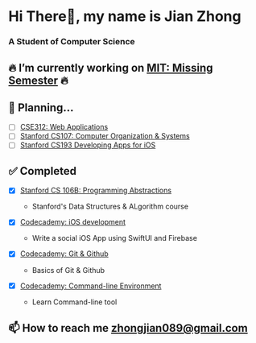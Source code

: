 Hi There👋, my name is Jian Zhong
===

### A Student of Computer Science

🔥 I’m currently working on [MIT: Missing Semester](https://missing.csail.mit.edu) 🔥
---

🌱 Planning...
---
- [ ] [CSE312: Web Applications](https://cse312.com)
- [ ] [Stanford CS107: Computer Organization & Systems](https://cs.stanford.edu/degrees/undergrad/Requirements.shtml) 
- [ ] [Stanford CS193 Developing Apps for iOS](https://cs193p.sites.stanford.edu)

✅ Completed
---
- [x] [Stanford CS 106B: Programming Abstractions](https://github.com/a2677331/My-Solutions-Stanford-CS106B-HW)
	+ Stanford's Data Structures & ALgorithm course

- [x] [Codecademy: iOS development](https://www.codecademy.com/profiles/jianZ5320566309/certificates/61e87909d59db0001779401a)
	+ Write a social iOS App using SwiftUI and Firebase

- [x] [Codecademy: Git & Github](https://www.codecademy.com/profiles/jianZ5320566309/certificates/a8ab218d5950c29861635cc0bf12fd13)
	+ Basics of Git & Github

- [x] [Codecademy: Command-line Environment](https://www.codecademy.com/profiles/jianZ5320566309/certificates/c87ba0541f8be78bc2f4ba1128233f6f)
	+ Learn Command-line tool

📫 How to reach me zhongjian089@gmail.com
---
